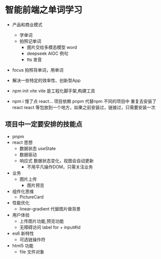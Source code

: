 # 智能前端之单词学习
 - 产品和商业模式
   - 学单词
   - 拍照记单词
     - 图片交给多模态模型 word
     - deepseek AIGC 例句 
     - tts 发音

- focus
   拍照背单词，用单词
- 解决一些特定的效率性、创新型App

- npm init vite
  vite 是工程化脚手架,构建工具
- npm i 慢了点
  react... 项目依赖
  pnpm 代替npm 
  不同的项目中 重复去安装了react
  react 等包放到一个地方，如果之前安装过，链接过，只需要安装一次

## 项目中一定要安排的技能点
- pnpm
- react 思想
  - 数据状态 useState
  - 数据驱动
  - 响应式 数据状态变化，视图会自动更新
    - 不用平凡操作DOM，只需关注业务
- 业务
  - 图片上传
    - 图片预览
- 组件化思维
  - PictureCard
- 性能优化
  - linear-gradient 代替图片做背景
- 用户体验
  - 上传图片功能,预览功能
  - 无障碍访问
    label for + input#id
- es6 新特性
  - 可选链操作符
- html5 功能
  - file 文件对象
